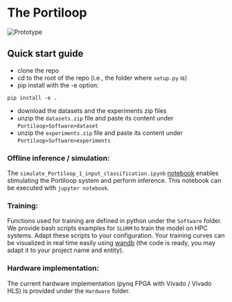 # The Portiloop

![Prototype](https://github.com/nicolasvalenchon/Portiloop/blob/main/images/photo_portiloop.jpg)

## Quick start guide

- clone the repo
- cd to the root of the repo (i.e., the folder where `setup.py` is)
- pip install with the -e option:
```terminal
pip install -e .
```
- download the datasets and the experiments zip files
- unzip the `datasets.zip` file and paste its content under `Portiloop>Software>dataset`
- unzip the `experiments.zip` file and paste its content under `Portiloop>Software>experiments`

### Offline inference / simulation:
The `simulate_Portiloop_1_input_classification.ipynb` [notebook](https://github.com/nicolasvalenchon/Portiloop/blob/main/notebooks/simulate_Portiloop_1_input_classification.ipynb) enables stimulating the Portiloop system and perform inference.
This notebook can be executed with `jupyter notebook`.

### Training:
Functions used for training are defined in python under the `Software` folder.
We provide bash scripts examples for `SLURM` to train the model on HPC systems.
Adapt these scripts to your configuration.
Your training curves can be visualized in real time easily using [wandb](https://wandb.ai/portiloop) (the code is ready, you may adapt it to your project name and entity).

### Hardware implementation:
The current hardware implementation (pynq FPGA with Vivado / Vivado HLS) is provided under the `Hardware` folder.
